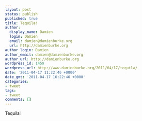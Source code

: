 ```yaml
---
layout: post
status: publish
published: true
title: Tequila!
author:
  display_name: Damien
  login: Damien
  email: damien@damienburke.org
  url: http://damienburke.org
author_login: Damien
author_email: damien@damienburke.org
author_url: http://damienburke.org
wordpress_id: 1459
wordpress_url: http://www.damienburke.org/2011/04/17/tequila/
date: '2011-04-17 11:22:46 +0000'
date_gmt: '2011-04-17 16:22:46 +0000'
categories:
- tweet
tags:
- tweet
comments: []
---
```

<p>Tequila!</p>
